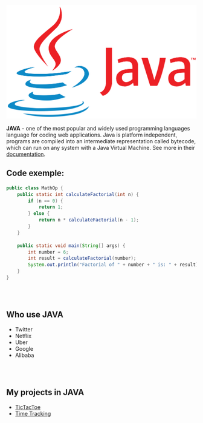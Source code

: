 ![](../images/Java-Logo.png)
<br />

**JAVA** -  one of the most popular and widely used programming languages language for coding web applications. Java is platform independent, programs are compiled into an intermediate representation called bytecode, which can run on any system with a Java Virtual Machine. See more in their [documentation](https://dev.java/).

## Code exemple:

```java
public class MathOp {
    public static int calculateFactorial(int n) {
        if (n == 0) {
            return 1;
        } else {
            return n * calculateFactorial(n - 1);
        }
    }

    public static void main(String[] args) {
        int number = 6;
        int result = calculateFactorial(number);
        System.out.println("Factorial of " + number + " is: " + result);
    }
}


```

<br />
<br />
 
## Who use JAVA

- Twitter
- Netflix
- Uber
- Google
- Alibaba

<br />
<br />

## My projects in JAVA

- [TicTacToe](../projects/java-tictactoe.md)
- [Time Tracking](../projects/time-tracking-cmd.md)


